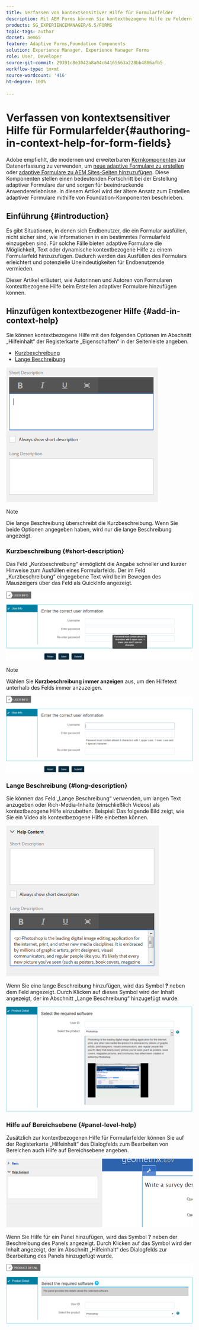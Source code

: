 ```yaml
---
title: Verfassen von kontextsensitiver Hilfe für Formularfelder
description: Mit AEM Forms können Sie kontextbezogene Hilfe zu Feldern und Panels in adaptiven Formularen als Text oder Rich Media, einschließlich Videos, hinzufügen.
products: SG_EXPERIENCEMANAGER/6.5/FORMS
topic-tags: author
docset: aem65
feature: Adaptive Forms,Foundation Components
solution: Experience Manager, Experience Manager Forms
role: User, Developer
source-git-commit: 29391c8e3042a8a04c64165663a228bb4886afb5
workflow-type: tm+mt
source-wordcount: '416'
ht-degree: 100%

---
```


# Verfassen von kontextsensitiver Hilfe für Formularfelder{#authoring-in-context-help-for-form-fields}

<span class="preview"> Adobe empfiehlt, die modernen und erweiterbaren [Kernkomponenten](https://experienceleague.adobe.com/docs/experience-manager-core-components/using/adaptive-forms/introduction.html?lang=de) zur Datenerfassung zu verwenden, um [neue adaptive Formulare zu erstellen](/help/forms/using/create-an-adaptive-form-core-components.md) oder [adaptive Formulare zu AEM Sites-Seiten hinzuzufügen](/help/forms/using/create-or-add-an-adaptive-form-to-aem-sites-page.md). Diese Komponenten stellen einen bedeutenden Fortschritt bei der Erstellung adaptiver Formulare dar und sorgen für beeindruckende Anwendererlebnisse. In diesem Artikel wird der ältere Ansatz zum Erstellen adaptiver Formulare mithilfe von Foundation-Komponenten beschrieben. </span>

## Einführung {#introduction}

Es gibt Situationen, in denen sich Endbenutzer, die ein Formular ausfüllen, nicht sicher sind, wie Informationen in ein bestimmtes Formularfeld einzugeben sind. Für solche Fälle bieten adaptive Formulare die Möglichkeit, Text oder dynamische kontextbezogene Hilfe zu einem Formularfeld hinzuzufügen. Dadurch werden das Ausfüllen des Formulars erleichtert und potenzielle Uneindeutigkeiten für Endbenutzende vermieden.

Dieser Artikel erläutert, wie Autorinnen und Autoren von Formularen kontextbezogene Hilfe beim Erstellen adaptiver Formulare hinzufügen können.

## Hinzufügen kontextbezogener Hilfe {#add-in-context-help}

Sie können kontextbezogene Hilfe mit den folgenden Optionen im Abschnitt „Hilfeinhalt“ der Registerkarte „Eigenschaften“ in der Seitenleiste angeben.

* [Kurzbeschreibung](../../forms/using/authoring-in-field-help.md#p-short-description-p)
* [Lange Beschreibung](../../forms/using/authoring-in-field-help.md#p-long-description-p)

![Kontextbezogene Hilfe für Formularfelder](assets/descriptions.png)

>[!NOTE]
>
>Die lange Beschreibung überschreibt die Kurzbeschreibung. Wenn Sie beide Optionen angegeben haben, wird nur die lange Beschreibung angezeigt.

### Kurzbeschreibung {#short-description}

Das Feld „Kurzbeschreibung“ ermöglicht die Angabe schneller und kurzer Hinweise zum Ausfüllen eines Formularfelds. Der im Feld „Kurzbeschreibung“ eingegebene Text wird beim Bewegen des Mauszeigers über das Feld als QuickInfo angezeigt.

![Kurzbeschreibung zum Hinzufügen von kontextbezogener Hilfe für Formularfelder](assets/tooltip.png)

>[!NOTE]
>
>Wählen Sie **Kurzbeschreibung immer anzeigen** aus, um den Hilfetext unterhalb des Felds immer anzuzeigen.

![Dauerhafte kontextbezogene kurze Hilfe unter dem Feld](assets/short1.png)

### Lange Beschreibung {#long-description}

Sie können das Feld „Lange Beschreibung“ verwenden, um langen Text anzugeben oder Rich-Media-Inhalte (einschließlich Videos) als kontextbezogene Hilfe einzubetten. Beispiel: Das folgende Bild zeigt, wie Sie ein Video als kontextbezogene Hilfe einbetten können.

![Hinzufügen von Rich-Media als kontextbezogene Hilfe für Formularfelder](assets/long-descriptions.png)

Wenn Sie eine lange Beschreibung hinzufügen, wird das Symbol **?** neben dem Feld angezeigt. Durch Klicken auf dieses Symbol wird der Inhalt angezeigt, der im Abschnitt „Lange Beschreibung“ hinzugefügt wurde.

![Beispiel für kontextbezogene Rich-Media-Hilfe](assets/photoshop.png)

### Hilfe auf Bereichsebene {#panel-level-help}

Zusätzlich zur kontextbezogenen Hilfe für Formularfelder können Sie auf der Registerkarte „Hilfeinhalt“ des Dialogfelds zum Bearbeiten von Bereichen auch Hilfe auf Bereichsebene angeben.

![Hinzufügen von kontextbezogener Hilfe für einen Formularbereich](assets/panel-level-help.png)

Wenn Sie Hilfe für ein Panel hinzufügen, wird das Symbol **?** neben der Beschreibung des Panels angezeigt. Durch Klicken auf das Symbol wird der Inhalt angezeigt, der im Abschnitt „Hilfeinhalt“ des Dialogfelds zur Bearbeitung des Panels hinzugefügt wurde.

![Beispiel für kontextbezogene Hilfe auf Formularbereichsebene](assets/photoshop-1.png)
